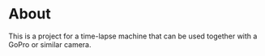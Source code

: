 # About

This is a project for a time-lapse machine that can be used together with a GoPro or similar camera.
